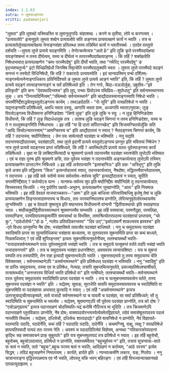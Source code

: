```yaml
---
index: 1.1.63
sutra: न लुमताऽङ्गस्य
vritti: padamanjari
---
```


 "लुमता" इति लुशब्दो यस्मिन्नस्ति स लुमानुलुगादिः संज्ञाशब्दः । करणे च तृतीया, लोपे च करणत्वम् । "प्रत्ययलोपे" इत्यनुवृतेः लुमता शब्देन प्रत्ययलोपे सति अङ्गस्य प्रत्ययलक्षणं कार्यं न भवति । तत्र च प्रत्यासतेर्लुप्तप्रत्ययापेक्षया येनाङ्गसंज्ञा प्रतिलब्धा तस्य तन्निमितं कार्यं न भवतीस्यर्थः । एतदेव वस्तुतो दर्शयति --लुमता लुप्ते प्रत्यये यदङ्गमिति । तेनोत्क्रामेत्यत्र "अतो हेः" इति लुकि कृते परस्मैपदापेक्षया ययङ्गंशबन्तं न तस्य दीर्घत्वम्, यस्य च दीर्घत्वं न तत्परस्मैपदापेक्षयाङ्गम् । किं तर्हि ? शबपेक्षयेति निषेधाभावात् प्रत्ययलक्षणेन "क्रमः परस्मैपदेषु" इति दीर्घो भवति, तथा "गमेरिट् परस्मैपदेषु" ङ वृद्भ्यश्चतुर्भ्यः" इटो विधिप्रतिप्रेधौ जिगमिष विवृत्सेति परस्मैपदलुक्यपि भवतः । लुमता लुप्ते परस्मैपदे यदङ्गं सनन्तं न तस्येटो विधिनिषेधौ, किं तर्हि ? सकारादेः प्रत्ययस्येति । इदं चान्यदस्मिन् ग्रन्थे दर्शितम्-नाङ्गस्येत्यनेनाङ्गाधिकारः प्रतिनिर्दिश्यते ङ लुमता लुप्ते प्रत्यये आङ्गं भवति" इति, किं तर्हि ? लुमता लुप्ते प्रत्यये यद्ङ्गं तस्याङ्गमनाङ्गं च सर्वं प्रतिषिध्यते इति । तेन गर्गाः, बिदाः-यञञोर्लुक्, उष्ट्रग्रीवः-"इवे प्रतिकृतौ" इति कनः "देवपथादिभ्यश्च" इति लुप्, पन्थाः प्रियोऽस्य पथिप्रियः--शुपोधातु" इति सर्वनामस्थानस्य लुक् । अत्र "ञ्नित्यादिर्नित्यम्","पथिमथोः सर्वनामस्थाने" इति चाद्यौदातस्यानाङ्गस्यापि निषेधो भवति । सप्तमीनिर्द्देशाद्ध्येतद्वस्तुतोऽङ्गस्य कार्यम् । तथाऽहर्ददाति - "रोः सुपि" इति रत्वप्रतिषेधो न भवति । यद्यनाङ्गमपि प्रतिषिध्यते, अवधि भवता दस्युः, आगायि भवता ग्रामः, अध्यगायि भवताऽनुवाकः; लुङ् पिरतोऽङ्गस्य विधीयमाना हनिणिङदेशाः "चिणो लुक्" इति लुङे लुकि न स्युः । न लुङ् हिनिणिङदेशा विधीयन्ते, किं तर्हि ? लुङ् यिदार्धधातुकं तत्र । ततश्च लुङि यदङ्गं चिणन्तं न तस्य हनिणिङदेशाः, यस्य च ते न तल्लुक्यङ्गमिति निषेधाभावः । इह तर्हि "मा हि दातां सर्पिरागच्छेत्" इति सिजामन्त्रितयोर्लुकि सति "आदिः सिचोऽन्यतरस्याम्""आमन्त्रितस्य च" इति आद्यौदातत्वं न स्यात् ? नैतदङ्गस्य चिणन्तं कार्यम्, किं तर्हि ? तदन्तस्य; षष्ठीनिर्देशात् । तेन पयः सामेत्यादौ पदसंज्ञा च भविष्यति । ननु यद्यपि तदन्तस्याद्यौदातत्वम्, पदसंज्ञाऽपि, तथा लुप्ते इदानीं प्रत्यये वस्तुतोऽङ्गस्य प्राप्नुत इति भवितव्यं निषेधेन ? नात्र लुप्ते प्रत्यये यदङ्गस्य प्राप्तं तन्निषिध्यते, किं तर्हि ? अवस्थितेऽपि प्रत्यये यततः पूर्वस्याङ्गस्य कार्यं तन्निषिध्यते । वृक्षा मा हि लाबिष्टामित्यादौ च श्रूयमाणो प्रत्यये तदन्तस्यैव पदसंज्ञा स्वरश्चेति लुप्तेऽपि भविष्यतः । एवं च राज्ञः पुरुष इति श्रूयमाणे ङसि, ततः पूर्वस्य भसंज्ञा न तदन्तस्येति अङ्गकार्यत्वात् लुप्तेऽपि तस्मिन् प्रत्ययलक्षणेन प्राप्ताऽनेन निषिध्यते ॥ इह तर्हि अत्रेरपत्यानि "इतश्चानिञः" इति ठकः "अत्रिभृगु" इति लुकि कृते अत्रय इति तद्धितस्य "कितः" इत्यन्तोदातत्वं स्यात्, तदन्तकार्यत्वात्, नैषदोषा; तद्धितस्यैवान्तोदातत्वम्, न तदन्तस्य । इह तर्हि सर्वः स्तोमो यस्य सर्वस्तोमः-शर्वस्य सुपि" इत्याद्यौदातत्वं न स्यात्, सुपीति सप्तमीनिर्द्देशात् ? कर्तव्योऽत्र यत्नः । यत्नश्च-सर्वस्य सुप इति षष्ठीनिर्द्देशः षष्ठीनिर्दशे तु तदन्तकार्यत्वात् सिच्स्वरवत् सिध्यति । ननु द्वयोरिप पक्षयोः-अभूवन्, प्रत्ययलक्षणेन जुस्प्राप्नोति, "आतः" इति नियमान्न भविष्यति । इह तर्हि देवदतं याजयाञ्चकार--"आमः" इति लुकं बाधित्वा परित्वातिबाधिषु कृतेषु तेषां च लुकि प्रत्ययलक्षणेन तिङ्न्तत्वादामन्तस्य च विधातः, ततः परस्यानिघातश्च प्राप्नोति, लेरित्यनुवृतेर्लावस्थायामेव लुग्भविष्यति । इह च देवदतो युष्मत्पुत्र इति षष्ठन्तस्य विधीयमानौ वांनानौ "द्वितीयास्थायोः इति स्थग्रहणान्न भवतः । षष्ठीचतुर्थीद्वितीयास्ववस्थानं श्रूयमाणस्यैव सम्भवति । इह तर्हि परमवाचा, परमगौदुहा, परमलिहा, परमदण्डिना, परमदिवापरमकुमार्येति समासार्था या विभक्तिः, तामाश्रित्योतरपदस्य पदसंज्ञायां प्राप्तयाम्, "चोः कुः", "दादेर्धातोर्घः","हो ढः ", नलोपः प्रतिपदिकान्तस्य" "दिव उत्","इकोऽसवर्णे शाकल्यस्य ह्रस्वश्च" इति -एते विधयः प्राप्नुवन्ति नैष दोषः; भसंज्ञाविषये तावत्सैव पदसंज्ञां बाधिष्यते । ननु च समुदायस्य पदसंज्ञा स्वादिष्वति प्राप्ता सा तुल्याविधिकया भसंज्ञया बाध्यताम्, या तुतरपदस्य सुबन्तमिति प्राप्त सा कथं बाध्यते, भिन्नावधित्वात् ? एवं तर्हि शुप्तिङ्न्तम्" इत्यतः सुबन्तमित्यनुवर्तनीयम्, ततश्चायमर्थो भवति-"यजादावसर्वनामस्थाने परतः पूर्वस्समुदायो भसंज्ञो भवति । तत्र च समुदाये यत्सुबन्तं वर्तते तदपि भसंज्ञं भवति यजादावनन्तरे" इति । तत्र च समुदायस्य भसंज्ञा प्रधानशिष्टा, अवयवस्य त्वन्वायशिष्टा । यत्र च सुबन्तं पश्यति तत्र तस्यापीति, तेन राज्ञ इत्यादौ सुबन्ताभावेऽपि भवति । सुबन्तसद्भावे तु तस्य समुदायस्य चेति विवेक्तव्यम् । सर्वनामस्थानेऽपि "असर्वनामस्थाने" इति प्रतिषेधात् पदसंज्ञा न भविष्यति । ननु "स्वादिषु" इति या प्राप्तिः समुदायस्य, तस्या एव स प्रतिषेधः, नेत्याह; तत्रापि सुबन्तमित्यनुवर्तते, प्रसज्यप्रतिषेधश्चाश्रीयते, तत्सामर्थ्यात् "अनन्तरस्य विधिर्वा भवति प्रतिषेधो वा" इति नाश्रीयते; ततश्चायमर्थो भवति--शर्वनामस्थाने परतः पूर्वसय् समुदायसंय स्वादिष्विति प्राप्ता पदसंज्ञा न भवति । तत्र च यत्सुबन्तमवयवत्वेन वर्तते, तस्य सुबन्तस्य पदसंज्ञा न भवति" इति । यद्येवम्; सुवाक्, सुराजेति सावपि समुदायस्यावयवस्य च स्वादिष्विति वा सुबन्तमिति वा पदसंज्ञाया अभावात् कुत्वादि न स्यात् । एवं तर्हि "असर्वनामस्थाने" इत्यत्र उतरसूत्राद्यचीत्यपकृष्यते, ततो यजादौ सर्वनामस्थाने या च यावती च पदसंज्ञा, सा सर्वा प्रतिषिध्यते; सौ तु स्वादिष्विति च सुबन्तमिति च भवत्येव । यद्येवम्, श्रूयमाणएऽपि सौ पूर्वस्य पदसंज्ञा प्राप्नोति, तत्र को दोषः ? "एचोऽप्रगृह्यस्य" इत्यत्र पदान्तग्रहणं चोदयिष्यति-भद्रं करोषि गौरित्यत्र मा भूदिति । तत्र क्रियमाणेऽपि पदान्तग्रहणे प्लुतविकारः प्राप्नोति, नैष दोषः; वाक्यपदयोरन्त्यस्येत्येवमेतद्विज्ञायते, तदेवं समासेषूतरपदस्य पदत्वं नास्तीति स्थितम् । यद्येवम्, दधिसेचौ, दधिसेचः शात्पदाद्योः" इति षत्वनिषेधो न प्राप्नोति, नैवं विज्ञायते-पदस्यादिः पदादिः, पदादेर्नेति, कथं तर्हि ? पदादादिः पदादिः, दादेर्नेति । कथमग्निषु, वाक्षु, त्वक्षु ? सात्प्रतिषेधो ज्ञापयतिस्वादौ यत्पदं ततः परस्य नेति । अवश्यं च पदादादिरित्येवं विज्ञेयम्, अन्यथा "गतिकारकोपपदानां कृद्भिः सह समासवचनं प्राक् सुबुत्पतेः" इति यत्र सुबन्तमुतरपदं तत्र प्रतिषेधो न स्यात् । इह तर्हि बहुसेचौ, बहुसेचम्, बहुचोऽपदत्वात्, प्रतिषेधो न प्राप्नोति, वक्तव्यमेवैतत् "बहुच्पूर्वस्य न" इति, तत्रायं सूत्रन्यासः-साते सः षत्वं न भवति, ततो "बहुचः",बहुचः परस्य षत्वं न भवति; आदिग्रहणं न कर्तव्यम्, "आदेः परस्य" इत्येव सिद्धम् । तदिदं बहुज्ग्रहणेन निमातव्यम् । कार्यते, हार्यते इति । ण्यन्तात्कर्मणि लकारः, यक्, णिलोपः । ननु चात्रान्तरङ्गा वृद्धिरुत्पन्नमात्र एव णौ भवति, लोपस्तु यकि भवन् बहिरङ्गः । एवं तर्हि विभज्यान्वाख्यानपक्षे एतत्प्रत्युदाहृतम् ॥